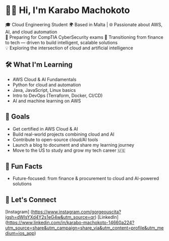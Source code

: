 # 👋🏽 Hi, I'm Karabo Machokoto
🎓 Cloud Engineering Student
🌍 Based in Malta | 🌐 Passionate about AWS, AI, and cloud automation  
🎯 Preparing for CompTIA CyberSecurity exams
🎒 Transitioning from finance to tech — driven to build intelligent, scalable solutions  
💡 Exploring the intersection of cloud and artificial intelligence  

## 🛠️ What I'm Learning
- AWS Cloud & AI Fundamentals  
- Python for cloud and automation  
- Java, JavaScript, Linux basics  
- Intro to DevOps (Terraform, Docker, CI/CD)  
- AI and machine learning on AWS  

## 🚀 Goals
- Get certified in AWS Cloud & AI  
- Build real-world projects combining cloud and AI  
- Contribute to open-source cloud/AI tools  
- Launch a blog to document and share my learning journey  
- Move to the US to study and grow my tech career 🇺🇸  

## 🌟 Fun Facts 
- Future-focused: from finance & procurement to cloud and AI-powered solutions  
## 🔗 Let's Connect
[Instagram] (https://www.instagram.com/gorgeouscita?igsh=dWlsYXd4Y2s1eG4w&utm_source=qr)
[LinkedIn] (https://www.linkedin.com/in/karabo-machokoto-14660a224?utm_source=share&utm_campaign=share_via&utm_content=profile&utm_medium=ios_app)
